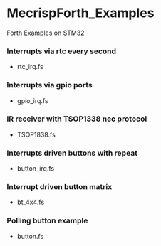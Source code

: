 # MecrispForth_Examples
Forth Examples on STM32

### Interrupts via rtc every second

- rtc_irq.fs

### Interrupts via gpio ports

- gpio_irq.fs

### IR receiver with TSOP1338 nec protocol

- TSOP1838.fs

### Interrupts driven buttons with repeat

- button_irq.fs

### Interrupt driven button matrix

- bt_4x4.fs

### Polling button example

- button.fs
